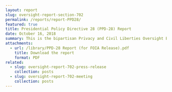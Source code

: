 ```yaml
---
layout: report
slug: oversight-report-section-702
permalink: /reports/report-PPD28/
featured: true
title: Presidential Policy Directive 28 (PPD-28) Report
date: October 16, 2018
summary: This is the bipartisan Privacy and Civil Liberties Oversight Board (PCLOB)’s Report on the Implementation of Presidential Policy Directive 28 (PPD-28)
attachments:
  - url: /library/PPD-28 Report (for FOIA Release).pdf
    title: Download the report
    format: PDF
related:
  - slug: oversight-report-702-press-release
    collection: posts
  - slug: oversight-report-702-meeting
    collection: posts
---
```

